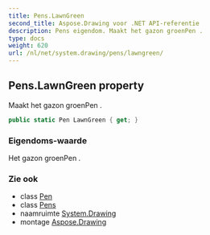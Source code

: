```yaml
---
title: Pens.LawnGreen
second_title: Aspose.Drawing voor .NET API-referentie
description: Pens eigendom. Maakt het gazon groenPen .
type: docs
weight: 620
url: /nl/net/system.drawing/pens/lawngreen/
---
```

## Pens.LawnGreen property

Maakt het gazon groenPen .

```csharp
public static Pen LawnGreen { get; }
```

### Eigendoms-waarde

Het gazon groenPen .

### Zie ook

* class [Pen](../../pen/)
* class [Pens](../)
* naamruimte [System.Drawing](../../pens/)
* montage [Aspose.Drawing](../../../)



